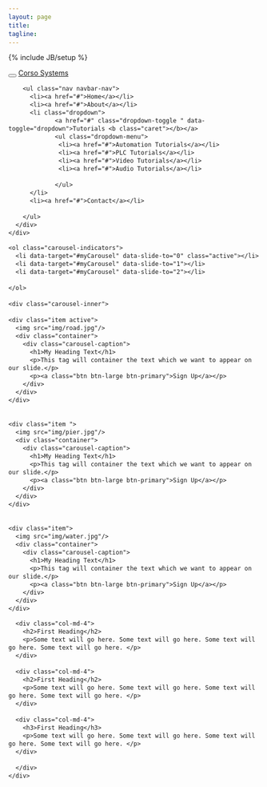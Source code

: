 ```yaml
---
layout: page
title: 
tagline: 
---
```

{% include JB/setup %}

<html>
<head>
  <title>Corso Systems</title>
  
  <link type="text/css" rel="stylesheet" href="css/bootstrap.css" />
</head>

<!--Fixed Nav Bar-->

<body>
  <div class="navbar navbar-default navbar-fixed-top">
    <div class="container">
      <div class="navbar-header">
        <button type="button" class="navbar-toggle" data-toggle="collapse" data-target=".navbar-collapse">
          <span class="icon-bar" </span>
          <span class="icon-bar" </span>
          <span class="icon-bar" </span>
      </button>
        <a href="#" class="navbar-brand">Corso Systems</a>
    
</div>
  
<div class="navbar-collapse collapse">
        
        <ul class="nav navbar-nav">
          <li><a href="#">Home</a></li>
          <li><a href="#">About</a></li>
          <li class="dropdown">
                 <a href="#" class="dropdown-toggle " data-toggle="dropdown">Tutorials <b class="caret"></b></a>
                 <ul class="dropdown-menu">
                  <li><a href="#">Automation Tutorials</a></li>
                  <li><a href="#">PLC Tutorials</a></li>
                  <li><a href="#">Video Tutorials</a></li>
                  <li><a href="#">Audio Tutorials</a></li>
                  
                 </ul>
          </li>
          <li><a href="#">Contact</a></li>
          
        </ul>
      </div>
    </div>
  </div>


  <!-- Carousel 

  =======================-->

  <div id="myCarousel" class="carousel slide">

    <ol class="carousel-indicators">
      <li data-target="#myCarousel" data-slide-to="0" class="active"></li>
      <li data-target="#myCarousel" data-slide-to="1"></li>
      <li data-target="#myCarousel" data-slide-to="2"></li>
      
    </ol>

    <div class="carousel-inner">

    <div class="item active">
      <img src="img/road.jpg"/>
      <div class="container">
        <div class="carousel-caption">
          <h1>My Heading Text</h1>
          <p>This tag will container the text which we want to appear on our slide.</p>
          <p><a class="btn btn-large btn-primary">Sign Up</a></p>
        </div>
      </div>
    </div>


    <div class="item ">
      <img src="img/pier.jpg"/>
      <div class="container">
        <div class="carousel-caption">
          <h1>My Heading Text</h1>
          <p>This tag will container the text which we want to appear on our slide.</p>
          <p><a class="btn btn-large btn-primary">Sign Up</a></p>
        </div>
      </div>
    </div>


    <div class="item">
      <img src="img/water.jpg"/>
      <div class="container">
        <div class="carousel-caption">
          <h1>My Heading Text</h1>
          <p>This tag will container the text which we want to appear on our slide.</p>
          <p><a class="btn btn-large btn-primary">Sign Up</a></p>
        </div>
      </div>
    </div>
  </div>

  <a class="left carousel-control" href="#myCarousel" data-slide="prev">
    <span class="glyphicon glyphicon-chevron-left"></span>
  </a>

  </div>

  <a class="right carousel-control" href="#myCarousel" data-slide="next">
    <span class="glyphicon glyphicon-chevron-right"></span>
  </a>
  
  
  </div>

  <!-- Grid
  =============================-->

  <div class="container">
    <div class="row">

      <div class="col-md-4">
        <h2>First Heading</h2>
        <p>Some text will go here. Some text will go here. Some text will go here. Some text will go here. </p>
      </div>
    
      <div class="col-md-4">
        <h2>First Heading</h2>
        <p>Some text will go here. Some text will go here. Some text will go here. Some text will go here. </p>
      </div>

      <div class="col-md-4">
        <h3>First Heading</h3>
        <p>Some text will go here. Some text will go here. Some text will go here. Some text will go here. </p>
      </div>

      </div>
    </div>




  </div>


  <script src="http://ajax.googleapis.com/ajax/libs/jquery/1.10.2/jquery.min.js"></script>﻿
  <script src="js/bootstrap.js"></script>
</body>
</html>